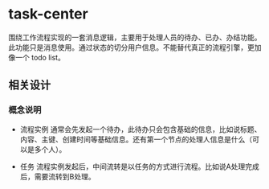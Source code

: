 # task-center
围绕工作流程实现的一套消息逻辑，主要用于处理人员的待办、已办、办结功能。此功能只是消息使用。通过状态的切分用户信息。不能替代真正的流程引擎，更加像一个 todo list。


## 相关设计

### 概念说明
* 流程实例
通常会先发起一个待办，此待办只会包含基础的信息，比如说标题、内容、主键、创建时间等基础信息。还有第一个节点的处理人信息是什么（可以是多个人）。

* 任务
流程实例发起后，中间流转是以任务的方式进行流程。比如说A处理完成后，需要流转到B处理。








